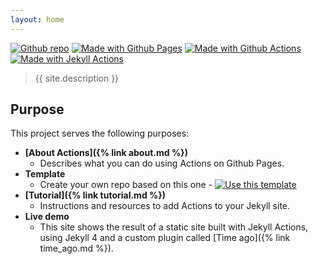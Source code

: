 ```yaml
---
layout: home
---
```


[![Github repo](https://img.shields.io/github/stars/MichaelCurrin/jekyll-actions?style=social)](https://github.com/MichaelCurrin/jekyll-actions/)
[![Made with Github Pages](https://img.shields.io/badge/Made%20with-Github%20Pages-blue.svg)](https://pages.github.com/)
[![Made with Github Actions](https://img.shields.io/badge/Made%20with-Github%20Actions-blue.svg)](https://help.github.com/en/actions)
[![Made with Jekyll Actions](https://img.shields.io/badge/Jekyll%20Actions-2.0.0-blue.svg)](https://github.com/marketplace/actions/jekyll-actions)


> {{ site.description }}


## Purpose


This project serves the following purposes:

- **[About Actions]({% link about.md %})**
    - Describes what you can do using Actions on Github Pages.
- **Template**
    - Create your own repo based on this one - [![Use this template](https://img.shields.io/badge/Use_this_template-green.svg)](https://github.com/MichaelCurrin/jekyll-actions/generate)
- **[Tutorial]({% link tutorial.md %})**
    - Instructions and resources to add Actions to your Jekyll site.
- **Live demo**
    - This site shows the result of a static site built with Jekyll Actions, using Jekyll 4 and a custom plugin called [Time ago]({% link time_ago.md %}).
